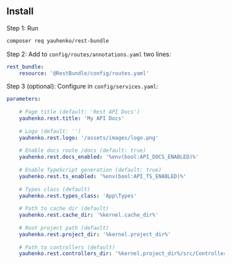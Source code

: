Install
-------
Step 1: Run
```bash
composer req yauhenko/rest-bundle
```

Step 2: Add to `config/routes/annotations.yaml` two lines:
```yaml
rest_bundle:
    resource: '@RestBundle/config/routes.yaml'
```

Step 3 (optional): Configure in `config/services.yaml`:
```yaml
parameters:
    
    # Page title (default: 'Rest API Docs') 
    yauhenko.rest.title: 'My API Docs'
    
    # Logo (default: '')
    yauhenko.rest.logo: '/assets/images/logo.png'
    
    # Enable docs route /docs (default: true)
    yauhenko.rest.docs_enabled: '%env(bool:API_DOCS_ENABLED)%'
    
    # Enable TypeScript generation (default: true)
    yauhenko.rest.ts_enabled: '%env(bool:API_TS_ENABLED)%'
    
    # Types class (default) 
    yauhenko.rest.types_class: 'App\Types'
    
    # Path to cache dir (default) 
    yauhenko.rest.cache_dir: '%kernel.cache_dir%'
    
    # Root project path (default) 
    yauhenko.rest.project_dir: '%kernel.project_dir%'
    
    # Path to controllers (default) 
    yauhenko.rest.controllers_dir: '%kernel.project_dir%/src/Controller'
```
